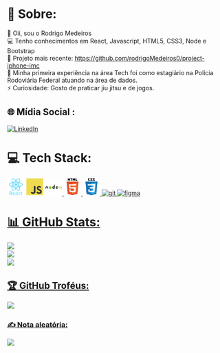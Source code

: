 # 💫 Sobre:
 👋  Oii, sou o Rodrigo Medeiros <br>
 💻  Tenho conhecimentos em React, Javascript, HTML5, CSS3, Node e Bootstrap<br> 
 🌱  Projeto mais recente: https://github.com/rodrigoMedeiros0/project-iphone-imc<br>
 💼  Minha primeira experiência na área Tech foi como estagiário na Polícia Rodoviária Federal atuando na área de dados.<br>
 ⚡  Curiosidade: Gosto de praticar jiu jitsu e de jogos. 

## 🌐 Mídia Social :
  [![LinkedIn](https://img.shields.io/badge/LinkedIn-%230077B5.svg?logo=linkedin&logoColor=white)](https://linkedin.com/in/rodrigo--medeiros)  

# 💻 Tech Stack:

<p align="left"> <a href="https://www.w3schools.com/css/" target="_blank" rel="noreferrer">

<img src="https://raw.githubusercontent.com/devicons/devicon/master/icons/react/react-original-wordmark.svg" alt="react" width="40" height="40"/></a>
<img src="https://raw.githubusercontent.com/devicons/devicon/master/icons/javascript/javascript-original.svg" alt="javascript" width="40" height="40"/> </a> <a href="https://nodejs.org" target="_blank" rel="noreferrer"> <img src="https://raw.githubusercontent.com/devicons/devicon/master/icons/nodejs/nodejs-original-wordmark.svg" alt="nodejs" width="40" height="40"/> </a> <a href="https://reactjs.org/" target="_blank" rel="noreferrer"><img src="https://raw.githubusercontent.com/devicons/devicon/master/icons/html5/html5-original-wordmark.svg" alt="html5" width="40" height="40"/> </a> <a href="https://developer.mozilla.org/en-US/docs/Web/JavaScript" target="_blank" rel="noreferrer"><img src="https://raw.githubusercontent.com/devicons/devicon/master/icons/css3/css3-original-wordmark.svg" alt="css3" width="40" height="40"/> </a> <a href="https://www.figma.com/" target="_blank" rel="noreferrer"> <img src="https://www.vectorlogo.zone/logos/git-scm/git-scm-icon.svg" alt="git" width="40" height="40"/> </a> <a href="https://www.w3.org/html/" target="_blank" rel="noreferrer"> <img src="https://www.vectorlogo.zone/logos/figma/figma-icon.svg" alt="figma" width="40" height="40"/> </a> <a href="https://git-scm.com/" target="_blank" rel="noreferrer"> 

</p>

# 📊 GitHub Stats:
![](https://github-readme-stats.vercel.app/api?username=rodrigomedeiros0&theme=dracula&hide_border=false&include_all_commits=false&count_private=false)<br/>
![](https://github-readme-streak-stats.herokuapp.com/?user=rodrigomedeiros0&theme=dracula&hide_border=false)<br/>
![](https://github-readme-stats.vercel.app/api/top-langs/?username=rodrigomedeiros0&theme=dracula&hide_border=false&include_all_commits=false&count_private=false&layout=compact)

## 🏆 GitHub Troféus:
![](https://github-profile-trophy.vercel.app/?username=rodrigomedeiros0&theme=dracula&no-frame=true&no-bg=false&margin-w=4)

### ✍️ Nota aleatória:
![](https://quotes-github-readme.vercel.app/api?type=horizontal&theme=radical)




